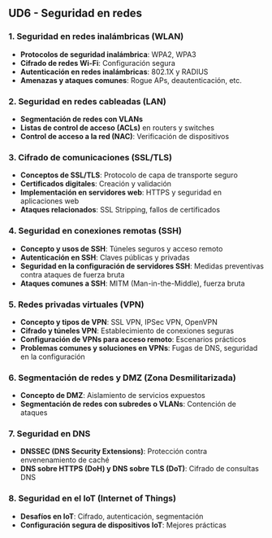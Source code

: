 ## **UD6 - Seguridad en redes**

### 1. **Seguridad en redes inalámbricas (WLAN)**

- **Protocolos de seguridad inalámbrica**: WPA2, WPA3
- **Cifrado de redes Wi-Fi**: Configuración segura
- **Autenticación en redes inalámbricas**: 802.1X y RADIUS
- **Amenazas y ataques comunes**: Rogue APs, deautenticación, etc.

### 2. **Seguridad en redes cableadas (LAN)**

- **Segmentación de redes con VLANs**
- **Listas de control de acceso (ACLs)** en routers y switches
- **Control de acceso a la red (NAC)**: Verificación de dispositivos

### 3. **Cifrado de comunicaciones (SSL/TLS)**

- **Conceptos de SSL/TLS**: Protocolo de capa de transporte seguro
- **Certificados digitales**: Creación y validación
- **Implementación en servidores web**: HTTPS y seguridad en aplicaciones web
- **Ataques relacionados**: SSL Stripping, fallos de certificados

### 4. **Seguridad en conexiones remotas (SSH)**

- **Concepto y usos de SSH**: Túneles seguros y acceso remoto
- **Autenticación en SSH**: Claves públicas y privadas
- **Seguridad en la configuración de servidores SSH**: Medidas preventivas contra ataques de fuerza bruta
- **Ataques comunes a SSH**: MITM (Man-in-the-Middle), fuerza bruta

### 5. **Redes privadas virtuales (VPN)**

- **Concepto y tipos de VPN**: SSL VPN, IPSec VPN, OpenVPN
- **Cifrado y túneles VPN**: Establecimiento de conexiones seguras
- **Configuración de VPNs para acceso remoto**: Escenarios prácticos
- **Problemas comunes y soluciones en VPNs**: Fugas de DNS, seguridad en la configuración

### 6. **Segmentación de redes y DMZ (Zona Desmilitarizada)**

- **Concepto de DMZ**: Aislamiento de servicios expuestos
- **Segmentación de redes con subredes o VLANs**: Contención de ataques

### 7. **Seguridad en DNS**

- **DNSSEC (DNS Security Extensions)**: Protección contra envenenamiento de caché
- **DNS sobre HTTPS (DoH) y DNS sobre TLS (DoT)**: Cifrado de consultas DNS

### 8. **Seguridad en el IoT (Internet of Things)**

- **Desafíos en IoT**: Cifrado, autenticación, segmentación
- **Configuración segura de dispositivos IoT**: Mejores prácticas